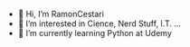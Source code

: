 - 👋 Hi, I’m RamonCestari
- 👀 I’m interested in Cience, Nerd Stuff, I.T. ...
- 🌱 I’m currently learning Python at Udemy

<!---
RamonCestari/RamonCestari is a ✨ special ✨ repository because its `README.md` (this file) appears on your GitHub profile.
You can click the Preview link to take a look at your changes.
--->
